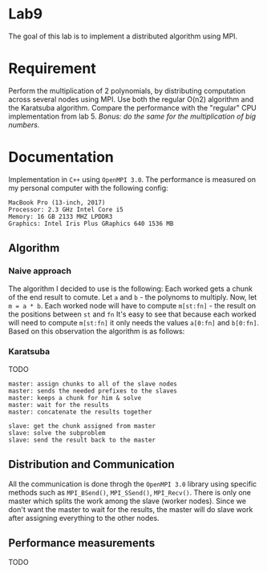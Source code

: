 # Lab9
The goal of this lab is to implement a distributed algorithm using MPI.

# Requirement

Perform the multiplication of 2 polynomials, by distributing computation across several nodes
using MPI. Use both the regular O(n2) algorithm and the Karatsuba algorithm. Compare the performance with the "regular" CPU implementation from lab 5.
*Bonus: do the same for the multiplication of big numbers.*

# Documentation

Implementation in `C++` using `OpenMPI 3.0`.
The performance is measured on my personal computer with the following config:
```
MacBook Pro (13-inch, 2017)
Processor: 2.3 GHz Intel Core i5
Memory: 16 GB 2133 MHZ LPDDR3
Graphics: Intel Iris Plus GRaphics 640 1536 MB
```


## Algorithm

### Naive approach
The algorithm I decided to use is the following:
Each worked gets a chunk of the end result to comute. Let `a` and `b` - the polynoms to multiply.
Now, let `m = a * b`.
Each worked node will have to compute `m[st:fn]` - the result on the positions between `st` and `fn` 
It's easy to see that because each worked will need to compute `m[st:fn]` it only needs the values
`a[0:fn]` and `b[0:fn]`.
Based on this observation the algorithm is as follows:

### Karatsuba
TODO

```
master: assign chunks to all of the slave nodes
master: sends the needed prefixes to the slaves
master: keeps a chunk for him & solve
master: wait for the results
master: concatenate the results together

slave: get the chunk assigned from master
slave: solve the subproblem
slave: send the result back to the master
```

## Distribution and Communication
All the communication is done throgh the `OpenMPI 3.0` library using specific methods such as
`MPI_BSend()`, `MPI_SSend()`, `MPI_Recv()`.
There is only one master which splits the work among the slave (worker nodes). Since we don't want
the master to wait for the results, the master will do slave work after assigning everything to
the other nodes.

## Performance measurements
TODO

